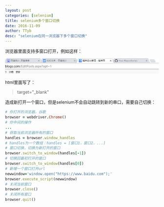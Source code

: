 ```yaml
---
layout: post
categories: [selenium]
title: selenium多个窗口切换
date: 2016-11-09
author: TTyb
desc: "selenium在同一浏览器下多个窗口切换"
---
```


浏览器里面支持多窗口打开，例如这样：

<p style="text-align:center"><img src="/static/postimage/selenium/windows/996148-20161109103816108-1271255592.png" class="img-responsive"/></p>

html里面写了：

>target="_blank"

造成新打开一个窗口，但是selenium不会自动跳转到新的串口，需要自己切换：

~~~ruby
# 你打开的浏览器，谷歌
browser = webdriver.Chrome()
# 你中间的操作
...
# 获取当前浏览器所有的窗口
handles = browser.window_handles
# handles为一个数组：handles = [窗口1，窗口2，...]
# 窗口切换，切换为新打开的窗口
browser.switch_to_window(handles[-1])
# 切换回最初打开的窗口
browser.switch_to_window(handles[0])
# 新增一个窗口打开url
newwindow='window.open("https://www.baidu.com");'
browser.execute_script(newwindow)
# 关闭当前窗口
browser.close()
# 关闭所有窗口
browser.quit()
~~~

